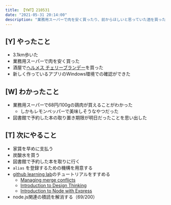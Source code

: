 ```yaml
---
title: 【YWT】210531
date: "2021-05-31 20:14:00"
description: "業務用スーパーで肉を安く買ったり、前からほしいと思っていた酒を買ったりした"
---
```


## [Y] やったこと

- 3.1km歩いた
- 業務用スーパーで肉を安く買った
- 酒屋で[ヘルメス チェリーブランデー](https://www.amazon.co.jp/dp/B0045WLMQU)を買った
- 新しく作っているアプリのWindows環境での確認ができた

## [W] わかったこと

- 業務用スーパーで68円/100gの鶏肉が買えることがわかった
  - しかもレモンペッパーで美味しそうなやつだった
- 図書館で予約した本の取り置き期限が明日だったことを思い出した

## [T] 次にやること

- 家賃を早めに支払う
- 炭酸水を買う
- 図書館で予約した本を取りに行く
- `alias` を登録するための機構を用意する
- [github learning lab](https://lab.github.com/githubtraining)のチュートリアルをすすめる
  - [Managing merge conflicts](https://lab.github.com/githubtraining/managing-merge-conflicts)
  - [Introduction to Design Thinking](https://lab.github.com/githubtraining/introduction-to-design-thinking)
  - [Introduction to Node with Express](https://lab.github.com/everydeveloper/introduction-to-node-with-express)
- node.js関連の積読を解消する（69/200）
